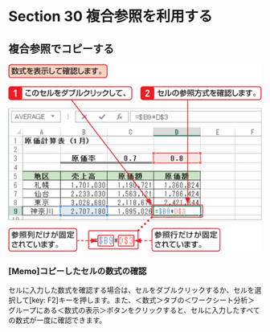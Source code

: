 # Section 30 複合参照を利用する

## 複合参照でコピーする

![](008.png)

### [Memo]コピーしたセルの数式の確認

セルに入力した数式を確認する場合は、セルをダブルクリックするか、セルを選択して[key: F2]キーを押します。また、＜数式＞タブの＜ワークシート分析＞グループにある＜数式の表示＞ボタンをクリックすると、セルに入力したすべての数式が一度に確認できます。
